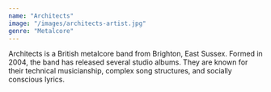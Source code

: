 ```yaml
---
name: "Architects"
image: "/images/architects-artist.jpg"
genre: "Metalcore"
---
```


Architects is a British metalcore band from Brighton, East Sussex. Formed in 2004, the band has released several studio albums. They are known for their technical musicianship, complex song structures, and socially conscious lyrics.